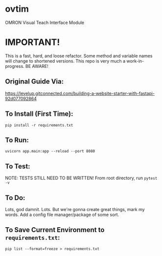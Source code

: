# ovtim
OMRON Visual Teach Interface Module

# IMPORTANT!
This is a fast, hard, and loose refactor. Some method and variable names will change to shortened versions. This repo is very much a work-in-progress. BE AWARE!

## Original Guide Via:
https://levelup.gitconnected.com/building-a-website-starter-with-fastapi-92d077092864

## To Install (First Time):
```shell
pip install -r requirements.txt
```

## To Run:
```shell
uvicorn app.main:app --reload --port 8080
```

## To Test:
NOTE: TESTS STILL NEED TO BE WRITTEN!
From root directory, run `pytest -v`

## To Do:
Lots, god damnit. Lots. But we're gonna create great things, mark my words.
Add a config file manager/package of some sort.

## To Save Current Environment to `requirements.txt`:
```shell
pip list --format=freeze > requirements.txt
```